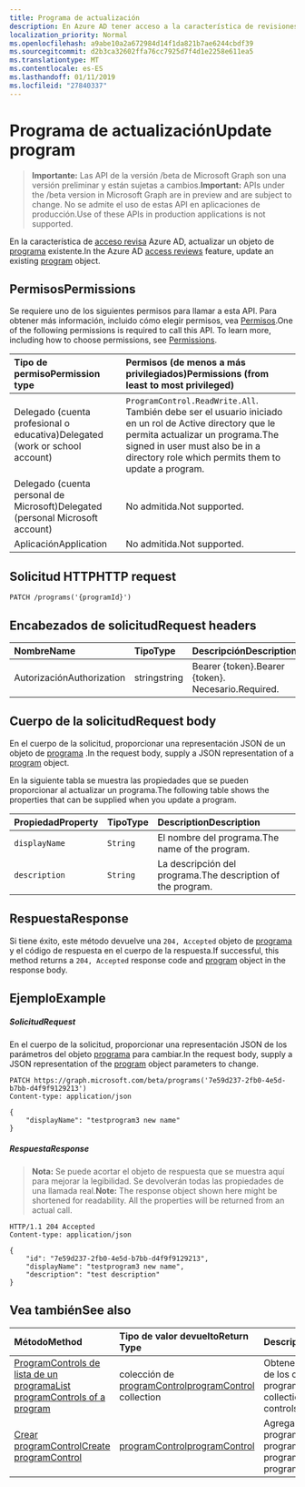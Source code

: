 ```yaml
---
title: Programa de actualización
description: En Azure AD tener acceso a la característica de revisiones, actualizar un objeto de programa existente.
localization_priority: Normal
ms.openlocfilehash: a9abe10a2a672984d14f1da821b7ae6244cbdf39
ms.sourcegitcommit: d2b3ca32602ffa76cc7925d7f4d1e2258e611ea5
ms.translationtype: MT
ms.contentlocale: es-ES
ms.lasthandoff: 01/11/2019
ms.locfileid: "27840337"
---
```

# <a name="update-program"></a><span data-ttu-id="3c435-103">Programa de actualización</span><span class="sxs-lookup"><span data-stu-id="3c435-103">Update program</span></span>

> <span data-ttu-id="3c435-104">**Importante:** Las API de la versión /beta de Microsoft Graph son una versión preliminar y están sujetas a cambios.</span><span class="sxs-lookup"><span data-stu-id="3c435-104">**Important:** APIs under the /beta version in Microsoft Graph are in preview and are subject to change.</span></span> <span data-ttu-id="3c435-105">No se admite el uso de estas API en aplicaciones de producción.</span><span class="sxs-lookup"><span data-stu-id="3c435-105">Use of these APIs in production applications is not supported.</span></span>

<span data-ttu-id="3c435-106">En la característica de [acceso revisa](../resources/accessreviews-root.md) Azure AD, actualizar un objeto de [programa](../resources/program.md) existente.</span><span class="sxs-lookup"><span data-stu-id="3c435-106">In the Azure AD [access reviews](../resources/accessreviews-root.md) feature, update an existing [program](../resources/program.md) object.</span></span>
## <a name="permissions"></a><span data-ttu-id="3c435-107">Permisos</span><span class="sxs-lookup"><span data-stu-id="3c435-107">Permissions</span></span>
<span data-ttu-id="3c435-p102">Se requiere uno de los siguientes permisos para llamar a esta API. Para obtener más información, incluido cómo elegir permisos, vea [Permisos](/graph/permissions-reference).</span><span class="sxs-lookup"><span data-stu-id="3c435-p102">One of the following permissions is required to call this API. To learn more, including how to choose permissions, see [Permissions](/graph/permissions-reference).</span></span>

|<span data-ttu-id="3c435-110">Tipo de permiso</span><span class="sxs-lookup"><span data-stu-id="3c435-110">Permission type</span></span>                        | <span data-ttu-id="3c435-111">Permisos (de menos a más privilegiados)</span><span class="sxs-lookup"><span data-stu-id="3c435-111">Permissions (from least to most privileged)</span></span>              |
|:--------------------------------------|:---------------------------------------------------------|
|<span data-ttu-id="3c435-112">Delegado (cuenta profesional o educativa)</span><span class="sxs-lookup"><span data-stu-id="3c435-112">Delegated (work or school account)</span></span>     | <span data-ttu-id="3c435-113">`ProgramControl.ReadWrite.All`.</span><span class="sxs-lookup"><span data-stu-id="3c435-113"></span></span>  <span data-ttu-id="3c435-114">También debe ser el usuario iniciado en un rol de Active directory que le permita actualizar un programa.</span><span class="sxs-lookup"><span data-stu-id="3c435-114">The signed in user must also be in a directory role which permits them to update a program.</span></span> |
|<span data-ttu-id="3c435-115">Delegado (cuenta personal de Microsoft)</span><span class="sxs-lookup"><span data-stu-id="3c435-115">Delegated (personal Microsoft account)</span></span> | <span data-ttu-id="3c435-116">No admitida.</span><span class="sxs-lookup"><span data-stu-id="3c435-116">Not supported.</span></span> |
|<span data-ttu-id="3c435-117">Aplicación</span><span class="sxs-lookup"><span data-stu-id="3c435-117">Application</span></span>                            | <span data-ttu-id="3c435-118">No admitida.</span><span class="sxs-lookup"><span data-stu-id="3c435-118">Not supported.</span></span> |

## <a name="http-request"></a><span data-ttu-id="3c435-119">Solicitud HTTP</span><span class="sxs-lookup"><span data-stu-id="3c435-119">HTTP request</span></span>
<!-- { "blockType": "ignored" } -->
```http
PATCH /programs('{programId}')
```
## <a name="request-headers"></a><span data-ttu-id="3c435-120">Encabezados de solicitud</span><span class="sxs-lookup"><span data-stu-id="3c435-120">Request headers</span></span>
| <span data-ttu-id="3c435-121">Nombre</span><span class="sxs-lookup"><span data-stu-id="3c435-121">Name</span></span>         | <span data-ttu-id="3c435-122">Tipo</span><span class="sxs-lookup"><span data-stu-id="3c435-122">Type</span></span>        | <span data-ttu-id="3c435-123">Descripción</span><span class="sxs-lookup"><span data-stu-id="3c435-123">Description</span></span> |
|:-------------|:------------|:------------|
| <span data-ttu-id="3c435-124">Autorización</span><span class="sxs-lookup"><span data-stu-id="3c435-124">Authorization</span></span> | <span data-ttu-id="3c435-125">string</span><span class="sxs-lookup"><span data-stu-id="3c435-125">string</span></span> | <span data-ttu-id="3c435-126">Bearer \{token\}.</span><span class="sxs-lookup"><span data-stu-id="3c435-126">Bearer \{token\}.</span></span> <span data-ttu-id="3c435-127">Necesario.</span><span class="sxs-lookup"><span data-stu-id="3c435-127">Required.</span></span> |

## <a name="request-body"></a><span data-ttu-id="3c435-128">Cuerpo de la solicitud</span><span class="sxs-lookup"><span data-stu-id="3c435-128">Request body</span></span>
<span data-ttu-id="3c435-129">En el cuerpo de la solicitud, proporcionar una representación JSON de un objeto de [programa](../resources/program.md) .</span><span class="sxs-lookup"><span data-stu-id="3c435-129">In the request body, supply a JSON representation of a [program](../resources/program.md) object.</span></span>

<span data-ttu-id="3c435-130">En la siguiente tabla se muestra las propiedades que se pueden proporcionar al actualizar un programa.</span><span class="sxs-lookup"><span data-stu-id="3c435-130">The following table shows the properties that can be supplied when you update a program.</span></span>

| <span data-ttu-id="3c435-131">Propiedad</span><span class="sxs-lookup"><span data-stu-id="3c435-131">Property</span></span>     | <span data-ttu-id="3c435-132">Tipo</span><span class="sxs-lookup"><span data-stu-id="3c435-132">Type</span></span>        | <span data-ttu-id="3c435-133">Description</span><span class="sxs-lookup"><span data-stu-id="3c435-133">Description</span></span> |
|:-------------|:------------|:------------|
| `displayName`               |`String`                              |  <span data-ttu-id="3c435-134">El nombre del programa.</span><span class="sxs-lookup"><span data-stu-id="3c435-134">The name of the program.</span></span>                   |
| `description`               |`String`                              |  <span data-ttu-id="3c435-135">La descripción del programa.</span><span class="sxs-lookup"><span data-stu-id="3c435-135">The description of the program.</span></span>           |


## <a name="response"></a><span data-ttu-id="3c435-136">Respuesta</span><span class="sxs-lookup"><span data-stu-id="3c435-136">Response</span></span>
<span data-ttu-id="3c435-137">Si tiene éxito, este método devuelve una `204, Accepted` objeto de [programa](../resources/program.md) y el código de respuesta en el cuerpo de la respuesta.</span><span class="sxs-lookup"><span data-stu-id="3c435-137">If successful, this method returns a `204, Accepted` response code and [program](../resources/program.md) object in the response body.</span></span>

## <a name="example"></a><span data-ttu-id="3c435-138">Ejemplo</span><span class="sxs-lookup"><span data-stu-id="3c435-138">Example</span></span>
##### <a name="request"></a><span data-ttu-id="3c435-139">Solicitud</span><span class="sxs-lookup"><span data-stu-id="3c435-139">Request</span></span>
<span data-ttu-id="3c435-140">En el cuerpo de la solicitud, proporcionar una representación JSON de los parámetros del objeto [programa](../resources/program.md) para cambiar.</span><span class="sxs-lookup"><span data-stu-id="3c435-140">In the request body, supply a JSON representation of the [program](../resources/program.md) object parameters to change.</span></span>

<!-- {
  "blockType": "request",
  "name": "update_program"
}-->
```http
PATCH https://graph.microsoft.com/beta/programs('7e59d237-2fb0-4e5d-b7bb-d4f9f9129213')
Content-type: application/json

{
    "displayName": "testprogram3 new name"
}
```

##### <a name="response"></a><span data-ttu-id="3c435-141">Respuesta</span><span class="sxs-lookup"><span data-stu-id="3c435-141">Response</span></span>
><span data-ttu-id="3c435-p105">**Nota:** Se puede acortar el objeto de respuesta que se muestra aquí para mejorar la legibilidad. Se devolverán todas las propiedades de una llamada real.</span><span class="sxs-lookup"><span data-stu-id="3c435-p105">**Note:** The response object shown here might be shortened for readability. All the properties will be returned from an actual call.</span></span>
<!-- {
  "blockType": "response",
  "truncated": true,
  "@odata.type": "microsoft.graph.program"
} -->
```http
HTTP/1.1 204 Accepted
Content-type: application/json

{
    "id": "7e59d237-2fb0-4e5d-b7bb-d4f9f9129213",
    "displayName": "testprogram3 new name",
    "description": "test description"
}
```

## <a name="see-also"></a><span data-ttu-id="3c435-144">Vea también</span><span class="sxs-lookup"><span data-stu-id="3c435-144">See also</span></span>

| <span data-ttu-id="3c435-145">Método</span><span class="sxs-lookup"><span data-stu-id="3c435-145">Method</span></span>           | <span data-ttu-id="3c435-146">Tipo de valor devuelto</span><span class="sxs-lookup"><span data-stu-id="3c435-146">Return Type</span></span>    |<span data-ttu-id="3c435-147">Descripción</span><span class="sxs-lookup"><span data-stu-id="3c435-147">Description</span></span>|
|:---------------|:--------|:----------|
|[<span data-ttu-id="3c435-148">ProgramControls de lista de un programa</span><span class="sxs-lookup"><span data-stu-id="3c435-148">List programControls of a program</span></span>](program-listcontrols.md) |     <span data-ttu-id="3c435-149">colección de [programControl](../resources/programcontrol.md)</span><span class="sxs-lookup"><span data-stu-id="3c435-149">[programControl](../resources/programcontrol.md) collection</span></span>|    <span data-ttu-id="3c435-150">Obtener una colección de los controles de un programa.</span><span class="sxs-lookup"><span data-stu-id="3c435-150">Get a collection of the controls of a program.</span></span>|
|[<span data-ttu-id="3c435-151">Crear programControl</span><span class="sxs-lookup"><span data-stu-id="3c435-151">Create programControl</span></span>](programcontrol-create.md) |        [<span data-ttu-id="3c435-152">programControl</span><span class="sxs-lookup"><span data-stu-id="3c435-152">programControl</span></span>](../resources/programcontrol.md)    |   <span data-ttu-id="3c435-153">Agregar un programControl a un programa.</span><span class="sxs-lookup"><span data-stu-id="3c435-153">Add a programControl to a program.</span></span>|

<!-- {
  "type": "#page.annotation",
  "description": "Update program",
  "keywords": "",
  "section": "documentation",
  "tocPath": ""
}-->
